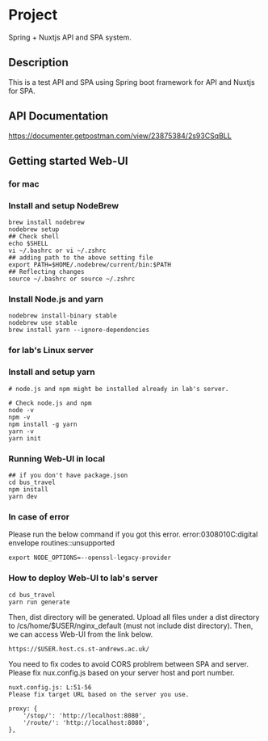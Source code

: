 # Project

Spring + Nuxtjs API and SPA system.

## Description

This is a test API and SPA using Spring boot framework for API and Nuxtjs for SPA.

## API Documentation

https://documenter.getpostman.com/view/23875384/2s93CSqBLL

## Getting started Web-UI

### for mac

### Install and setup NodeBrew


```
brew install nodebrew
nodebrew setup
## Check shell
echo $SHELL
vi ~/.bashrc or vi ~/.zshrc
## adding path to the above setting file
export PATH=$HOME/.nodebrew/current/bin:$PATH
## Reflecting changes
source ~/.bashrc or source ~/.zshrc
```

### Install Node.js and yarn

```
nodebrew install-binary stable
nodebrew use stable
brew install yarn --ignore-dependencies 
```

### for lab's Linux server

### Install and setup yarn


```
# node.js and npm might be installed already in lab's server.

# Check node.js and npm
node -v
npm -v
npm install -g yarn
yarn -v
yarn init
```

### Running Web-UI in local

```
## if you don't have package.json
cd bus_travel
npm install
yarn dev
```

### In case of error

Please run the below command if you got this error.
error:0308010C:digital envelope routines::unsupported

```
export NODE_OPTIONS=--openssl-legacy-provider
```

### How to deploy Web-UI to lab's server

```
cd bus_travel
yarn run generate
```
Then, dist directory will be generated. 
Upload all files under a dist directory to /cs/home/$USER/nginx_default (must not include dist directory). 
Then, we can access Web-UI from the link below.

```
https://$USER.host.cs.st-andrews.ac.uk/
```

You need to fix codes to avoid CORS problrem between SPA and server.
Please fix nux.config.js based on your server host and port number.
```
nuxt.config.js: L:51-56
Please fix target URL based on the server you use.

proxy: {
    '/stop/': 'http://localhost:8080',
    '/route/': 'http://localhost:8080',
},
```
